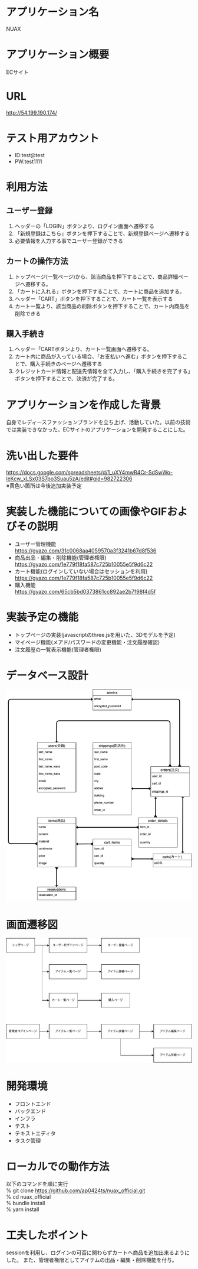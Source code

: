 # アプリケーション名  
NUAX
# アプリケーション概要  
ECサイト
# URL  
http://54.199.190.174/
# テスト用アカウント  
* ID:test@test 
* PW:test1111 
# 利用方法  
## ユーザー登録
1. ヘッダーの「LOGIN」ボタンより、ログイン画面へ遷移する
2. 「新規登録はこちら」ボタンを押下することで、新規登録ページへ遷移する
3. 必要情報を入力する事でユーザー登録ができる

## カートの操作方法  
1. トップページ(一覧ページ)から、該当商品を押下することで、商品詳細ページへ遷移する。
2. 「カートに入れる」ボタンを押下することで、カートに商品を追加する。
3. ヘッダー「CART」ボタンを押下することで、カート一覧を表示する
4. カート一覧より、該当商品の削除ボタンを押下することで、カート内商品を削除できる

## 購入手続き
1. ヘッダー「CARTボタンより、カート一覧画面へ遷移する。
2. カート内に商品が入っている場合、「お支払いへ進む」ボタンを押下することで、購入手続きのページへ遷移する
3. クレジットカード情報と配送先情報を全て入力し、「購入手続きを完了する」ボタンを押下することで、決済が完了する。


# アプリケーションを作成した背景  
自身でレディースファッションブランドを立ち上げ、活動していた。以前の技術では実装できなかった、ECサイトのアプリケーションを開発することにした。  

# 洗い出した要件  
https://docs.google.com/spreadsheets/d/1_uXY4mwR4Cr-SdSwWo-leKcw_xLSx03S7po3Suau5zA/edit#gid=982722306  
※黄色い箇所は今後追加実装予定

# 実装した機能についての画像やGIFおよびその説明  
* ユーザー管理機能
https://gyazo.com/31c0068aa4059570a3f3241b67d8f536
* 商品出品・編集・削除機能(管理者権限)
https://gyazo.com/1e779f18fa587c725b10055e5f9d6c22
* カート機能(ログインしていない場合はセッションを利用)
https://gyazo.com/1e779f18fa587c725b10055e5f9d6c22
* 購入機能  
https://gyazo.com/65cb5bd0373861cc892ae2b7f98f4d5f
# 実装予定の機能  
* トップページの実装(javascriptのthree.jsを用いた、3Dモデルを予定)
* マイページ機能(メアド/パスワードの変更機能・注文履歴確認)
* 注文履歴の一覧表示機能(管理者権限)

# データベース設計  
![Alt text](app/assets/images/er.png)
# 画面遷移図  
![Alt text](app/assets/images/%E7%94%BB%E9%9D%A2%E9%81%B7%E7%A7%BB%E5%9B%B3.png)
# 開発環境  
* フロントエンド
* バックエンド
* インフラ
* テスト
* テキストエディタ
* タスク管理

# ローカルでの動作方法  
以下のコマンドを順に実行  
% git clone https://github.com/ap0424ts/nuax_official.git  
% cd nuax_official  
% bundle install  
% yarn install  

# 工夫したポイント  
sessionを利用し、ログインの可否に関わらずカートへ商品を追加出来るようにした。
また、管理者権限としてアイテムの出品・編集・削除機能を付与。